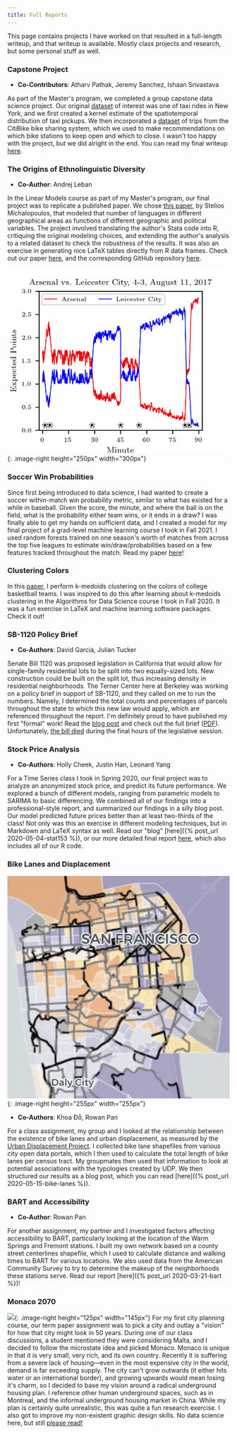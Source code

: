 ```yaml
---
title: Full Reports
---
```


This page contains projects I have worked on that resulted in a full-length writeup, and that writeup is available. Mostly class projects and research, but some personal stuff as well.

### **Capstone Project**
- **Co-Contributors**: Atharv Pathak, Jeremy Sanchez, Ishaan Srivastava

As part of the Master's program, we completed a group capstone data science project. Our original [dataset](https://www1.nyc.gov/site/tlc/about/tlc-trip-record-data.page) of interest was one of taxi rides in New York, and we first created a kernel estimate of the spatiotemporal distribution of taxi pickups. We then incorporated a [dataset](https://ride.citibikenyc.com/system-data) of trips from the CitiBike bike sharing system, which we used to make recommendations on which bike stations to keep open and which to close. I wasn't too happy with the project, but we did alright in the end. You can read my final writeup [here](/assets/stat222.pdf).


### **The Origins of Ethnolinguistic Diversity**
- **Co-Author**: Andrej Leban

In the Linear Models course as part of my Master's program, our final project was to replicate a published paper. We chose [this paper](doi.org/10.1257/aer.102.4.1508), by Stelios Michalopoulos, that modeled that number of languages in different geographical areas as functions of different geographic and political variables. The project involved translating the author's Stata code into R, critiquing the original modeling choices, and extending the author's analysis to a related dataset to check the robustness of the results. It was also an exercise in generating nice LaTeX tables directly from R data frames. Check out our paper [here](/assets/stat230a.pdf), and the corresponding GitHub repository [here](https://github.com/andleb/230Afinal).


![](/assets/matches_prob.png){: .image-right height="250px" width="300px"}

### **Soccer Win Probabilities**

Since first being introduced to data science, I had wanted to create a soccer within-match win probability metric, similar to what has existed for a while in baseball. Given the score, the minute, and where the ball is on the field, what is the probability either team wins, or it ends in a draw? I was finally able to get my hands on sufficient data, and I created a model for my final project of a grad-level machine learning course I took in Fall 2021. I used random forests trained on one season's worth of matches from across the top five leagues to estimate win/draw/probabilities based on a few features tracked throughout the match. Read my paper [here](/assets/soccer.pdf)!


### **Clustering Colors**

In this [paper](/assets/clustering.pdf), I perform k-medoids clustering on the colors of college basketball teams. I was inspired to do this after learning about k-medoids clustering in the Algorithms for Data Science course I took in Fall 2020. It was a fun exercise in LaTeX and machine learning software packages. Check it out!


### **SB-1120 Policy Brief**
- **Co-Authors**: David Garcia, Julian Tucker

Senate Bill 1120 was proposed legislation in California that would allow for single-family residential lots to be split into two equally-sized lots. New construction could be built on the split lot, thus increasing density in residential neighborhoods. The Terner Center here at Berkeley was working on a policy brief in support of SB-1120, and they called on me to run the numbers. Namely, I determined the total counts and percentages of parcels throughout the state to which this new law would apply, which are referenced throughout the report. I'm definitely proud to have published my first "formal" work! Read the [blog post](https://ternercenter.berkeley.edu/blog/sb-1120/) and check out the full brief ([PDF](https://ternercenter.berkeley.edu/wp-content/uploads/2020/12/Single-Family_Zoning_Reform_An_Analysis_of_SB_1120.pdf)). Unfortunately, [the bill died](https://www.latimes.com/homeless-housing/story/2020-09-01/california-assembly-sb-1120-duplexes) during the final hours of the legislative session.


### **Stock Price Analysis**
- **Co-Authors**: Holly Cheek, Justin Han, Leonard Yang

For a Time Series class I took in Spring 2020, our final project was to analyze an anonymized stock price, and predict its future performance. We explored a bunch of different models, ranging from parametric models to SARIMA to basic differencing. We combined all of our findings into a professional-style report, and summarized our findings in a silly blog post. Our model predicted future prices better than at least two-thirds of the class! Not only was this an exercise in different modeling techniques, but in Markdown and LaTeX syntax as well. Read our "blog" [here]({% post_url 2020-05-04-stat153 %}), or our more detailed final report [here](/assets/stat153.pdf), which also includes all of our R code.


### **Bike Lanes and Displacement**
![](/assets/bikes_carto.png){: .image-right height="255px" width="255px"}
- **Co-Authors**: Khoa Đỗ, Rowan Pan

For a class assignment, my group and I looked at the relationship between the existence of bike lanes and urban displacement, as measured by the [Urban Displacement Project](https://www.urbandisplacement.org/). I collected bike lane shapefiles from various city open data portals, which I then used to calculate the total length of bike lanes per census tract. My groupmates then used that information to look at potential associations with the typologies created by UDP. We then structured our results as a blog post, which you can read [here]({% post_url 2020-05-15-bike-lanes %}).


### **BART and Accessibility**
- **Co-Author**: Rowan Pan

For another assignment, my partner and I investigated factors affecting accessibility to BART, particularly looking at the location of the Warm Springs and Fremont stations. I built my own network based on a county street centerlines shapefile, which I used to calculate distance and walking times to BART for various locations. We also used data from the American Community Survey to try to determine the makeup of the neighborhoods these stations serve. Read our report [here]({% post_url 2020-03-21-bart %})!


### **Monaco 2070**

![](https://cdn.britannica.com/50/2750-004-AEE825F0/Flag-Monaco.jpg){: .image-right height="125px" width="145px"}
For my first city planning course, our term paper assignment was to pick a city and outlay a "vision" for how that city might look in 50 years. During one of our class discussions, a student mentioned they were considering Malta, and I decided to follow the microstate idea and picked Monaco. Monaco is unique in that it is very small, very rich, and its own country. Recently it is suffering from a severe lack of housing—even in the most expensive city in the world, demand is far exceeding supply. The city can't grow outwards (it either hits water or an international border), and growing upwards would mean losing it's charm, so I decided to base my vision around a radical underground housing plan. I reference other human underground spaces, such as in Montreal, and the informal underground housing market in China. While my plan is certainly quite unrealistic, this was quite a fun research exercise. I also got to improve my non-existent graphic design skills. No data science here, but still [please read!](/assets/vision2070.pdf)
